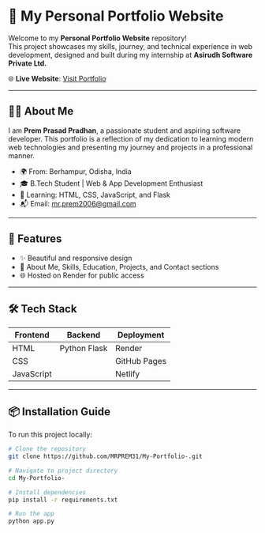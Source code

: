 # 💼 My Personal Portfolio Website

Welcome to my **Personal Portfolio Website** repository!  
This project showcases my skills, journey, and technical experience in web development, designed and built during my internship at **Asirudh Software Private Ltd.**

🌐 **Live Website**: [Visit Portfolio](https://my-portfolio-48pg.onrender.com/)  


---

## 🧑‍💻 About Me

I am **Prem Prasad Pradhan**, a passionate student and aspiring software developer. This portfolio is a reflection of my dedication to learning modern web technologies and presenting my journey and projects in a professional manner.

- 🌍 From: Berhampur, Odisha, India  
- 🎓 B.Tech Student | Web & App Development Enthusiast  
- 🧠 Learning: HTML, CSS, JavaScript, and Flask
- 📬 Email: [mr.prem2006@gmail.com](mailto:mr.prem2006@gmail.com)

---

## 🚀 Features

- ✨ Beautiful and responsive design
- 🧾 About Me, Skills, Education, Projects, and Contact sections
- 🌐 Hosted on Render for public access


---

## 🛠️ Tech Stack

| Frontend      | Backend      | Deployment  |
| ------------- | ------------ | ------------ |
| HTML         | Python Flask | Render       |
| CSS          |   | GitHub Pages |
| JavaScript    |    | Netlify  |

---




## 📦 Installation Guide

To run this project locally:

```bash
# Clone the repository
git clone https://github.com/MRPREM31/My-Portfolio-.git

# Navigate to project directory
cd My-Portfolio-

# Install dependencies
pip install -r requirements.txt

# Run the app
python app.py
